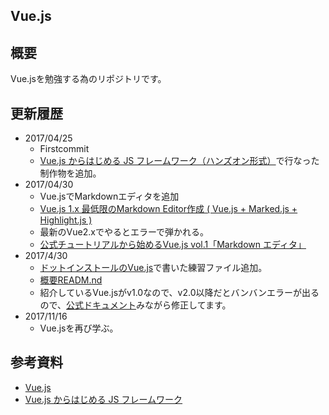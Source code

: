 ## Vue.js

## 概要

Vue.jsを勉強する為のリポジトリです。

## 更新履歴


- 2017/04/25
  - Firstcommit
  - [Vue.js からはじめる JS フレームワーク（ハンズオン形式）](https://supporterzcolab.com/event/8/)で行なった制作物を追加。
- 2017/04/30
  - Vue.jsでMarkdownエディタを追加
  - [Vue.js 1.x 最低限のMarkdown Editor作成 ( Vue.js + Marked.js + Highlight.js )](http://qiita.com/koara-local/items/ee65916c46a89b055948)
  - 最新のVue2.xでやるとエラーで弾かれる。
  - [公式チュートリアルから始めるVue.js vol.1「Markdown エディタ」](https://www.to-r.net/media/vue-markdown/)
- 2017/4/30
  - [ドットインストールのVue.js](http://dotinstall.com/lessons/basic_vuejs)で書いた練習ファイル追加。
  - [概要READM.nd](https://github.com/Fendo181/VueJS_repos/tree/master/VueJS_DotTutorial)
  - 紹介しているVue.jsがv1.0なので、v2.0以降だとバンバンエラーが出るので、[公式ドキュメント](https://jp.vuejs.org/v2/guide/migration.html#FAQ)みながら修正してます。
- 2017/11/16
  - Vue.jsを再び学ぶ。

## 参考資料

- [Vue.js](https://jp.vuejs.org/)
- [Vue.js からはじめる JS フレームワーク](https://github.com/okashoi/vue-js-handson)
